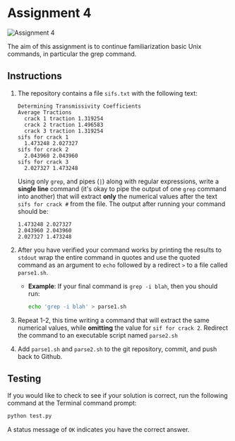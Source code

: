 # Assignment 4

![Assignment 4](https://github.com/PGE383-HPC/assignment4/actions/workflows/main.yml/badge.svg)

The aim of this assignment is to continue familiarization basic Unix commands, in particular the grep command. 


## Instructions

 1. The repository contains a file `sifs.txt` with the following text:

        Determining Transmissivity Coefficients  
        Average Tractions
          crack 1 traction 1.319254
          crack 2 traction 1.496583
          crack 3 traction 1.319254
        sifs for crack 1
          1.473248 2.027327
        sifs for crack 2
          2.043960 2.043960
        sifs for crack 3
          2.027327 1.473248
    
    Using only `grep`, and pipes (`|`) along with regular expressions, write a **single line** command (it's okay to pipe the output of one `grep` command into another) that will extract **only** the numerical values after the text `sifs for crack #` from the file. The output after running your command should be:

        1.473248 2.027327
        2.043960 2.043960
        2.027327 1.473248

 1. After you have verified your command works by printing the results to `stdout` wrap the entire command in quotes and use the quoted command as an argument to `echo` followed by a redirect `>` to a file called `parse1.sh`.

    - **Example**: If your final command is `grep -i blah`, then you should run:

        ```bash
        echo 'grep -i blah' > parse1.sh
        ```
 1. Repeat 1-2, this time writing a command that will extract the same numerical values, while **omitting** the value for `sif for crack 2`.  Redirect the command to an executable script named `parse2.sh`

 1. Add `parse1.sh` and `parse2.sh` to the git repository, commit, and push back to Github.

 ## Testing

If you would like to check to see if your solution is correct, run the following command at the Terminal command prompt:

```bash
python test.py
```


A status message of `OK` indicates you have the correct answer. 
